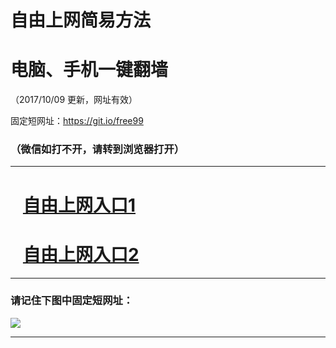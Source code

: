 ﻿# 自由上网简易方法

# 电脑、手机一键翻墙

（2017/10/09 更新，网址有效）

固定短网址：https://git.io/free99

### （微信如打不开，请转到浏览器打开）


***





# &nbsp;&nbsp; <a href="http://ft1847428632.fwq-tz-1001.info/fwqtz01.html?t=100900122730 " target="_blank">自由上网入口1</a>
# &nbsp;&nbsp; <a href="http://ft1526121658.fwq-tz-1002.info/fwqtz02.html?t=100900121819 " target="_blank">自由上网入口2</a>
***

### 请记住下图中固定短网址：

<img src="https://s3-us-west-2.amazonaws.com/fwq-1001/yjfq-20170905okok.png" /> 


***

